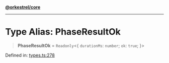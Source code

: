 [**@orkestrel/core**](../index.md)

***

# Type Alias: PhaseResultOk

> **PhaseResultOk** = `Readonly`\<\{ `durationMs`: `number`; `ok`: `true`; \}\>

Defined in: [types.ts:278](https://github.com/orkestrel/core/blob/076093e61b67cd3d4198b173439f047ddbc97abc/src/types.ts#L278)
